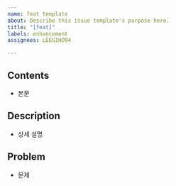 ```yaml
---
name: feat template
about: Describe this issue template's purpose here.
title: "[feat]"
labels: enhancement
assignees: LEEGIHO94

---
```


## Contents

- 본문

## Description

- 상세 설명

## Problem

- 문제
